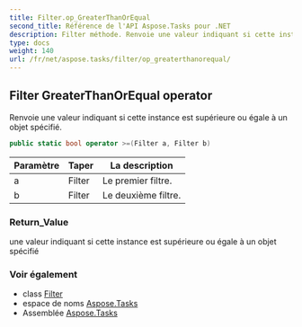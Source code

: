 ```yaml
---
title: Filter.op_GreaterThanOrEqual
second_title: Référence de l'API Aspose.Tasks pour .NET
description: Filter méthode. Renvoie une valeur indiquant si cette instance est supérieure ou égale à un objet spécifié.
type: docs
weight: 140
url: /fr/net/aspose.tasks/filter/op_greaterthanorequal/
---
```

## Filter GreaterThanOrEqual operator

Renvoie une valeur indiquant si cette instance est supérieure ou égale à un objet spécifié.

```csharp
public static bool operator >=(Filter a, Filter b)
```

| Paramètre | Taper | La description |
| --- | --- | --- |
| a | Filter | Le premier filtre. |
| b | Filter | Le deuxième filtre. |

### Return_Value

une valeur indiquant si cette instance est supérieure ou égale à un objet spécifié

### Voir également

* class [Filter](../)
* espace de noms [Aspose.Tasks](../../filter/)
* Assemblée [Aspose.Tasks](../../../)


